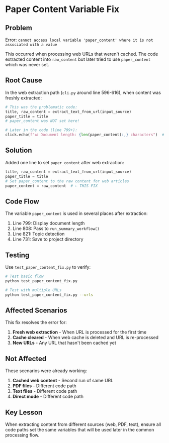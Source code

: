 # Paper Content Variable Fix

## Problem
Error: `cannot access local variable 'paper_content' where it is not associated with a value`

This occurred when processing web URLs that weren't cached. The code extracted content into `raw_content` but later tried to use `paper_content` which was never set.

## Root Cause
In the web extraction path (`cli.py` around line 596-616), when content was freshly extracted:
```python
# This was the problematic code:
title, raw_content = extract_text_from_url(input_source)
paper_title = title
# paper_content was NOT set here!

# Later in the code (line 799+):
click.echo(f"📊 Document length: {len(paper_content):,} characters")  # ERROR!
```

## Solution
Added one line to set `paper_content` after web extraction:
```python
title, raw_content = extract_text_from_url(input_source)
paper_title = title
# Set paper_content to the raw content for web articles
paper_content = raw_content  # ← THIS FIX
```

## Code Flow

The variable `paper_content` is used in several places after extraction:
1. Line 799: Display document length
2. Line 808: Pass to `run_summary_workflow()`
3. Line 821: Topic detection
4. Line 731: Save to project directory

## Testing

Use `test_paper_content_fix.py` to verify:
```bash
# Test basic flow
python test_paper_content_fix.py

# Test with multiple URLs
python test_paper_content_fix.py --urls
```

## Affected Scenarios

This fix resolves the error for:
1. **Fresh web extraction** - When URL is processed for the first time
2. **Cache cleared** - When web cache is deleted and URL is re-processed
3. **New URLs** - Any URL that hasn't been cached yet

## Not Affected

These scenarios were already working:
1. **Cached web content** - Second run of same URL
2. **PDF files** - Different code path
3. **Text files** - Different code path
4. **Direct mode** - Different code path

## Key Lesson

When extracting content from different sources (web, PDF, text), ensure all code paths set the same variables that will be used later in the common processing flow.